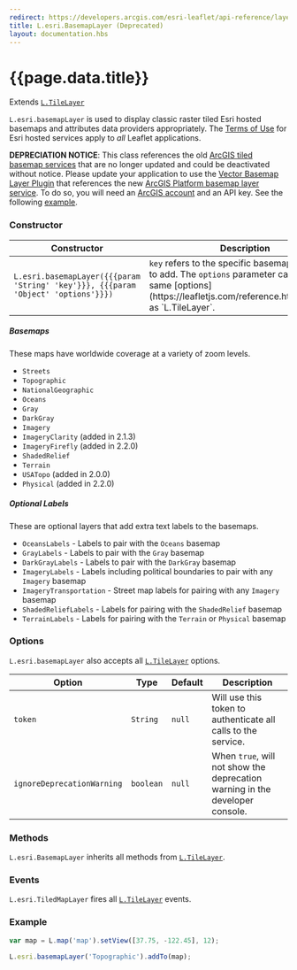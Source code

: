 ```yaml
---
redirect: https://developers.arcgis.com/esri-leaflet/api-reference/layers/basemap-layer/
title: L.esri.BasemapLayer (Deprecated)
layout: documentation.hbs
---
```


# {{page.data.title}}

Extends [`L.TileLayer`](https://leafletjs.com/reference-{{siteData.latest_leaflet}}.html#tilelayer)

`L.esri.basemapLayer` is used to display classic raster tiled Esri hosted basemaps and attributes data providers appropriately. The [Terms of Use](https://github.com/esri/esri-leaflet#terms) for Esri hosted services apply to *all* Leaflet applications.

**DEPRECIATION NOTICE**: This class references the old [ArcGIS tiled basemap services](https://www.esri.com/arcgis-blog/products/arcgis-online/announcements/lifecycle-for-esris-hosted-raster-basemap-services/) that are no longer updated and could be deactivated without notice. Please update your application to use the [Vector Basemap Layer Plugin](../layers/vector-basemap.html) that references the new [ArcGIS Platform basemap layer service](https://developers.arcgis.com/documentation/mapping-apis-and-services/maps/services/basemap-layer-service/). To do so, you will need an [ArcGIS account](https://developers.arcgis.com/sign-up) and an API key. See the following [example](../../examples/showing-a-basemap.html).

### Constructor

<table>
    <thead>
        <tr>
            <th>Constructor</th>
            <th>Description</th>
        </tr>
    </thead>
    <tbody>
        <tr>
            <td><code class="nobr">L.esri.basemapLayer({{{param 'String' 'key'}}}, {{{param 'Object' 'options'}}})</code></td>
            <td><code>key</code> refers to the specific basemap you'd like to add. The <code>options</code> parameter can accept the same [options](https://leafletjs.com/reference.html#tilelayer) as `L.TileLayer`.</td>
        </tr>
    </tbody>
</table>


##### Basemaps

These maps have worldwide coverage at a variety of zoom levels.

* `Streets`
* `Topographic`
* `NationalGeographic`
* `Oceans`
* `Gray`
* `DarkGray`
* `Imagery`
* `ImageryClarity` (added in 2.1.3)
* `ImageryFirefly` (added in 2.2.0)
* `ShadedRelief`
* `Terrain`
* `USATopo` (added in 2.0.0)
* `Physical` (added in 2.2.0)

##### Optional Labels

These are optional layers that add extra text labels to the basemaps.

* `OceansLabels` - Labels to pair with the `Oceans` basemap
* `GrayLabels` - Labels to pair with the `Gray` basemap
* `DarkGrayLabels` - Labels to pair with the `DarkGray` basemap
* `ImageryLabels` - Labels including political boundaries to pair with any `Imagery` basemap
* `ImageryTransportation` - Street map labels for pairing with any `Imagery` basemap
* `ShadedReliefLabels` - Labels for pairing with the `ShadedRelief` basemap
* `TerrainLabels` - Labels for pairing with the `Terrain` or `Physical` basemap

### Options

`L.esri.basemapLayer` also accepts all [`L.TileLayer`](https://leafletjs.com/reference.html#tilelayer-options) options.

| Option | Type | Default | Description |
| --- | --- | --- | --- |
| `token` | `String` | `null` | Will use this token to authenticate all calls to the service. |
| `ignoreDeprecationWarning` | `boolean` | `null` | When `true`, will not show the deprecation warning in the developer console. |

### Methods

`L.esri.BasemapLayer` inherits all methods from [`L.TileLayer`](https://leafletjs.com/reference.html#tilelayer).

### Events

`L.esri.TiledMapLayer` fires all  [`L.TileLayer`](https://leafletjs.com/reference.html#tilelayer) events.

### Example

```js
var map = L.map('map').setView([37.75, -122.45], 12);

L.esri.basemapLayer('Topographic').addTo(map);
```
